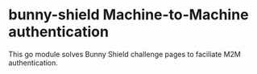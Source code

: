 # bunny-shield Machine-to-Machine authentication

This go module solves Bunny Shield challenge pages to faciliate M2M authentication.

